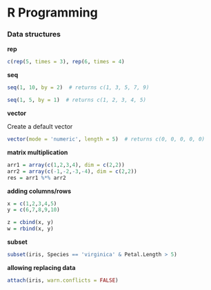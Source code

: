 # R Programming

### Data structures

**rep**

```r
c(rep(5, times = 3), rep(6, times = 4)
```

**seq**

```r
seq(1, 10, by = 2)  # returns c(1, 3, 5, 7, 9)

seq(1, 5, by = 1)  # returns c(1, 2, 3, 4, 5)
```

**vector**

Create a default vector

```r
vector(mode = 'numeric', length = 5)  # returns c(0, 0, 0, 0, 0)
```

**matrix multiplication**

```r
arr1 = array(c(1,2,3,4), dim = c(2,2))
arr2 = array(c(-1,-2,-3,-4), dim = c(2,2))
res = arr1 %*% arr2
```

**adding columns/rows**

```r
x = c(1,2,3,4,5)
y = c(6,7,8,9,10)

z = cbind(x, y)
w = rbind(x, y)
```

**subset**

```r
subset(iris, Species == 'virginica' & Petal.Length > 5)
```

**allowing replacing data**

```r
attach(iris, warn.conflicts = FALSE)
```
